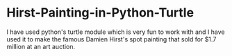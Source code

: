 # Hirst-Painting-in-Python-Turtle
I have used python's turtle module which is very fun to work with and I have used it to make the famous Damien Hirst's spot painting that sold for $1.7 million at an art auction.
